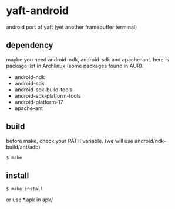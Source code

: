 # yaft-android

android port of yaft (yet another framebuffer terminal)

## dependency

maybe you need android-ndk, android-sdk and apache-ant.
here is package list in Archlinux (some packages found in AUR).

-	android-ndk
-	android-sdk
-	android-sdk-build-tools
-	android-sdk-platform-tools
-	android-platform-17
-	apache-ant

## build

before make, check your PATH variable.
(we will use android/ndk-build/ant/adb)

~~~
$ make
~~~

## install

~~~
$ make install
~~~

or use *.apk in apk/
